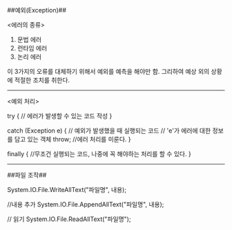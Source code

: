##예외(Exception)##

<에러의 종류>

1. 문법 에러
2. 런타임 에러
3. 논리 에러

이 3가지의 오류를 대체하기 위해서 예외를 예측을 해야만 함.
그리하여 예상 외의 상황에 적절한 조치를 취한다.

-----------------

<예외 처리>

try
{
   // 에러가 발생할 수 있는 코드 작성
}

catch (Exception e)
{
   // 예외가 발생했을 때 실행되는 코드
   // 'e'가 에러에 대한 정보를 담고 있는 객체
   throw; //에러 처리를 미룬다.
}

finally
{
   //무조건 실행되는 코드, 나중에 꼭 해야하는 처리를 할 수 있다.
}

-----------------




##파일 조작##

System.IO.File.WriteAllText("파일명", 내용);


//내용 추가
System.IO.File.AppendAllText("파일명", 내용);

// 읽기
System.IO.File.ReadAllText("파일명");